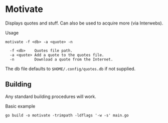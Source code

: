 # Motivate

Displays quotes and stuff. Can also be used to acquire more (via Interwebs).

Usage

```text
motivate -f <db> -a <quote> -n

  -f <db>    Quotes file path.
  -a <quote> Add a quote to the quotes file.
  -n         Download a quote from the Internet.
```

The db file defaults to `$HOME/.config/quotes.db` if not supplied.

## Building

Any standard building procedures will work.

Basic example

```shell
go build -o motivate -trimpath -ldflags '-w -s' main.go
```
